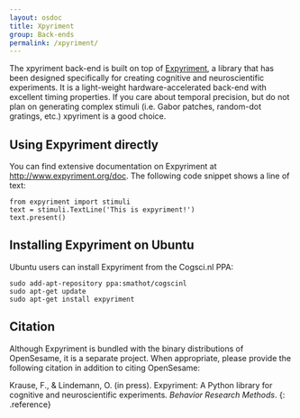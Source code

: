 ```yaml
---
layout: osdoc
title: Xpyriment
group: Back-ends
permalink: /xpyriment/
---
```


The xpyriment back-end is built on top of [Expyriment][], a library that has been designed specifically for creating cognitive and neuroscientific experiments. It is a light-weight hardware-accelerated back-end with excellent timing properties. If you care about temporal precision, but do not plan on generating complex stimuli (i.e. Gabor patches, random-dot gratings, etc.) xpyriment is a good choice.

Using Expyriment directly
-------------------------

You can find extensive documentation on Expyriment at <http://www.expyriment.org/doc>. The following code snippet shows a line of text:

~~~ .python
from expyriment import stimuli
text = stimuli.TextLine('This is expyriment!')
text.present()
~~~

Installing Expyriment on Ubuntu
-------------------------------

Ubuntu users can install Expyriment from the Cogsci.nl PPA:

	sudo add-apt-repository ppa:smathot/cogscinl
	sudo apt-get update
	sudo apt-get install expyriment

Citation
--------

Although Expyriment is bundled with the binary distributions of OpenSesame, it is a separate project. When appropriate, please provide the following citation in addition to citing OpenSesame:

Krause, F., & Lindemann, O. (in press). Expyriment: A Python library for cognitive and neuroscientific experiments. *Behavior Research Methods*.
{: .reference}

[expyriment]: http://www.expyriment.org
